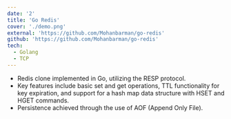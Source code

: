 ```yaml
---
date: '2'
title: 'Go Redis'
cover: './demo.png'
external: 'https://github.com/Mohanbarman/go-redis'
github: 'https://github.com/Mohanbarman/go-redis'
tech:
  - Golang
  - TCP
---
```


- Redis clone implemented in Go, utilizing the RESP protocol.
- Key features include basic set and get operations, TTL functionality for key expiration, and support for a hash map data structure with HSET and HGET commands.
- Persistence achieved through the use of AOF (Append Only File).
